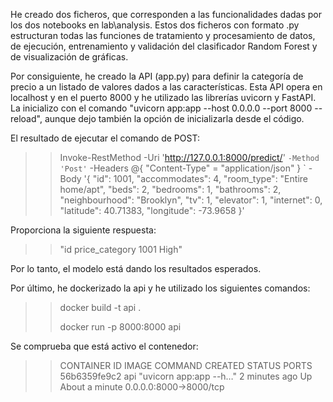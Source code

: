 He creado dos ficheros, que corresponden a las funcionalidades dadas por los dos notebooks en lab\analysis. Estos dos ficheros con formato .py estructuran todas las funciones de tratamiento y procesamiento de datos, de ejecución, entrenamiento y validación del clasificador Random Forest y de visualización de gráficas.

Por consiguiente, he creado la API (app.py) para definir la categoría de precio a un listado de valores dados a las características. Esta API opera en localhost y en el puerto 8000 y he utilizado las librerías uvicorn y FastAPI. La inicializo con el comando "uvicorn app:app --host 0.0.0.0 --port 8000 --reload", aunque dejo también la opción de inicializarla desde el código.

El resultado de ejecutar el comando de POST:

>> Invoke-RestMethod -Uri 'http://127.0.0.1:8000/predict/' `
>>   -Method 'Post' `
>>   -Headers @{ "Content-Type" = "application/json" } `
>>   -Body '{
>>     "id": 1001,
>>     "accommodates": 4,
>>     "room_type": "Entire home/apt",
>>     "beds": 2,
>>     "bedrooms": 1,
>>     "bathrooms": 2,
>>     "neighbourhood": "Brooklyn",
>>     "tv": 1,
>>     "elevator": 1,
>>     "internet": 0,
>>     "latitude": 40.71383,
>>     "longitude": -73.9658
>> }'

Proporciona la siguiente respuesta:   

>> "id price_category 1001 High"

Por lo tanto, el modelo está dando los resultados esperados.


Por último, he dockerizado la api y he utilizado los siguientes comandos:

>> docker build -t api .
>> 
>> docker run -p 8000:8000 api

Se comprueba que está activo el contenedor:

>> CONTAINER ID   IMAGE     COMMAND                  CREATED         STATUS              PORTS                         
>> 56b6359fe9c2   api       "uvicorn app:app --h…"   2 minutes ago   Up About a minute   0.0.0.0:8000->8000/tcp   
